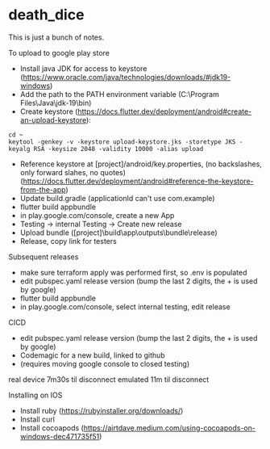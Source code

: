 # death_dice

This is just a bunch of notes.

To upload to google play store
- Install java JDK for access to keystore (https://www.oracle.com/java/technologies/downloads/#jdk19-windows)
- Add the path to the PATH environment variable (C:\Program Files\Java\jdk-19\bin)
- Create keystore (https://docs.flutter.dev/deployment/android#create-an-upload-keystore):
```
cd ~
keytool -genkey -v -keystore upload-keystore.jks -storetype JKS -keyalg RSA -keysize 2048 -validity 10000 -alias upload
```
- Reference keystore at [project]/android/key.properties, (no backslashes, only forward slahes, no quotes) (https://docs.flutter.dev/deployment/android#reference-the-keystore-from-the-app)
- Update build.gradle (applicationId can't use com.example)
- flutter build appbundle
- in play.google.com/console, create a new App
- Testing -> internal Testing -> Create new release
- Upload bundle ([project]\build\app\outputs\bundle\release)
- Release, copy link for testers

Subsequent releases
- make sure terraform apply was performed first, so .env is populated
- edit pubspec.yaml release version (bump the last 2 digits, the + is used by google)
- flutter build appbundle
- in play.google.com/console, select internal testing, edit release


CICD
- edit pubspec.yaml release version (bump the last 2 digits, the + is used by google)
- Codemagic for a new build, linked to github
- (requires moving google console to closed testing)


real device 7m30s til disconnect
emulated 11m til disconnect

Installing on IOS
- Install ruby (https://rubyinstaller.org/downloads/)
- Install curl
- Install cocoapods (https://airtdave.medium.com/using-cocoapods-on-windows-dec471735f51)